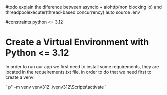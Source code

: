 #todo
explain the diference between asyncio + aiohttp(non blocking io) and threadpoolexecuter(thread-based concurrency)
auto source .env

#constraints
python <= 3.12

# Create a Virtual Environment with Python <= 3.12

In order to run our app we first need to install some requirements, they are located in the requeirements.txt file, in order to do that we need first to create a venv:

´
p" -m venv venv312
.\venv312\Scripts\activate
´

